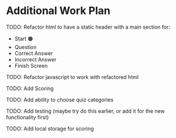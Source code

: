 # Additional Work Plan

TODO: Refactor html to have a static header with a main section for:

- Start 🟠
- Question
- Correct Answer
- Incorrect Answer
- Finish Screen

TODO: Refactor javascript to work with refactored html

TODO: Add Scoring

TODO: Add ability to choose quiz categories

TODO: Add testing (maybe try do this earlier, or add it for the new functionality first)

TODO: Add local storage for scoring
